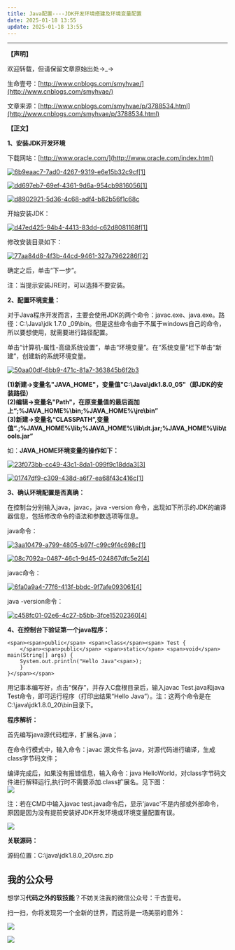```yaml
---
title: Java配置----JDK开发环境搭建及环境变量配置
date: 2025-01-18 13:55
update: 2025-01-18 13:55
---
```



---
**【声明】**

欢迎转载，但请保留文章原始出处→\_→

生命壹号：[http://www.cnblogs.com/smyhvae/](http://www.cnblogs.com/smyhvae/)

文章来源：[http://www.cnblogs.com/smyhvae/p/3788534.html](http://www.cnblogs.com/smyhvae/p/3788534.html)

**【正文】**

**1、安装JDK开发环境**

下载网站：[http://www.oracle.com/](http://www.oracle.com/index.html)

[![6b9eaac7-7ad0-4267-9319-e6e15b32c9cf[1]](https://images0.cnblogs.com/blog/641601/201406/141837064202858.png "6b9eaac7-7ad0-4267-9319-e6e15b32c9cf[1]")](https://images0.cnblogs.com/blog/641601/201406/141837022175075.png)

[![dd697eb7-69ef-4361-9d6a-954cb9816056[1]](https://images0.cnblogs.com/blog/641601/201406/141837118586696.png "dd697eb7-69ef-4361-9d6a-954cb9816056[1]")](https://images0.cnblogs.com/blog/641601/201406/141837092333398.png)

[![d8902921-5d36-4c68-adf4-b82b56f1c68c](https://images0.cnblogs.com/blog/641601/201406/141837135613909.png "d8902921-5d36-4c68-adf4-b82b56f1c68c")](https://images0.cnblogs.com/blog/641601/201406/141837129834252.png)

开始安装JDK：

[![d47ed425-94b4-4413-83dd-c62d8081168f[1]](https://images0.cnblogs.com/blog/641601/201406/141837152804351.jpg "d47ed425-94b4-4413-83dd-c62d8081168f[1]")](https://images0.cnblogs.com/blog/641601/201406/141837143894724.jpg)

修改安装目录如下：

[![77aa84d8-4f3b-44cd-9461-327a7962286f[2]](https://images0.cnblogs.com/blog/641601/201406/141837169365577.jpg "77aa84d8-4f3b-44cd-9461-327a7962286f[2]")](https://images0.cnblogs.com/blog/641601/201406/141837161708679.jpg)

确定之后，单击“下一步”。

注：当提示安装JRE时，可以选择不要安装。

**2、配置环境变量：**

对于Java程序开发而言，主要会使用JDK的两个命令：javac.exe、java.exe。路径：C:\\Java\\jdk 1.7.0 \_09\\bin。但是这些命令由于不属于windows自己的命令，所以要想使用，就需要进行路径配置。 

单击“计算机-属性-高级系统设置”，单击“环境变量”。在“系统变量”栏下单击“新建”，创建新的系统环境变量。

[![50aa00df-6bb9-471c-81a7-363845b6f2b3](https://images0.cnblogs.com/blog/641601/201406/141837183747806.png "50aa00df-6bb9-471c-81a7-363845b6f2b3")](https://images0.cnblogs.com/blog/641601/201406/141837179201878.png)

**(1)新建->变量名"JAVA\_HOME"，变量值"C:\\Java\\jdk1.8.0\_05"（即JDK的安装路径）  
(2)编辑->变量名"Path"，在原变量值的最后面加上“;%JAVA\_HOME%\\bin;%JAVA\_HOME%\\jre\\bin”  
(3)新建->变量名“CLASSPATH”,变量值“.;%JAVA\_HOME%\\lib;%JAVA\_HOME%\\lib\\dt.jar;%JAVA\_HOME%\\lib\\tools.jar”**

如：**JAVA\_HOME环境变量的操作如下：**

[![23f073bb-cc49-43c1-8da1-099f9c18dda3[3]](https://images0.cnblogs.com/blog/641601/201406/141837213112074.png "23f073bb-cc49-43c1-8da1-099f9c18dda3[3]")](https://images0.cnblogs.com/blog/641601/201406/141837207951633.png)

[![01747df9-c309-438d-a6f7-ea68f43c416c[1]](https://images0.cnblogs.com/blog/641601/201406/141837222804145.jpg "01747df9-c309-438d-a6f7-ea68f43c416c[1]")](https://images0.cnblogs.com/blog/641601/201406/141837218113988.jpg)

**3、确认环境配置是否真确：**

在控制台分别输入java，javac，java -version 命令，出现如下所示的JDK的编译器信息，包括修改命令的语法和参数选项等信息。

java命令：

[![3aa10479-a799-4805-b97f-c99c9f4c698c[1]](https://images0.cnblogs.com/blog/641601/201406/141837234679916.png "3aa10479-a799-4805-b97f-c99c9f4c698c[1]")](https://images0.cnblogs.com/blog/641601/201406/141837228891261.png)

[![08c7092a-0487-46c1-9d45-024867dfc5e2[4]](https://images0.cnblogs.com/blog/641601/201406/141837245308258.png "08c7092a-0487-46c1-9d45-024867dfc5e2[4]")](https://images0.cnblogs.com/blog/641601/201406/141837238112644.png)

javac命令：

[![6fa0a9a4-77f6-413f-bbdc-9f7afe093061[4]](https://images0.cnblogs.com/blog/641601/201406/141837262642929.png "6fa0a9a4-77f6-413f-bbdc-9f7afe093061[4]")](https://images0.cnblogs.com/blog/641601/201406/141837255456315.png)

java -version命令：

[![c458fc01-02e6-4c27-b5bb-3fce15202360[4]](https://images0.cnblogs.com/blog/641601/201406/141837281081398.png "c458fc01-02e6-4c27-b5bb-3fce15202360[4]")](https://images0.cnblogs.com/blog/641601/201406/141837267644843.png)

**4、在控制台下验证第一个java程序：**

```
<span><span>public</span> <span>class</span><span> Test {
    </span><span>public</span> <span>static</span> <span>void</span> main(String[] args) {    
    System.out.println("Hello Java"<span>);
    }
}</span></span>
```

用记事本编写好，点击“保存”，并存入C盘根目录后，输入javac Test.java和java Test命令，即可运行程序（打印出结果“Hello Java”）。注：这两个命令是在C:\\java\\jdk1.8.0\_20\\bin目录下。

**程序解析：** 

首先编写java源代码程序，扩展名.java；

在命令行模式中，输入命令：javac 源文件名.java，对源代码进行编译，生成class字节码文件；

编译完成后，如果没有报错信息，输入命令：java HelloWorld，对class字节码文件进行解释运行,执行时不需要添加.class扩展名。见下图：  
![](https://images0.cnblogs.com/blog/641601/201412/041339524368671.jpg)

注：若在CMD中输入javac test.java命令后，显示'javac'不是内部或外部命令，原因是因为没有提前安装好JDK开发环境或环境变量配置有误。 

![](https://images0.cnblogs.com/i/641601/201406/170906471457183.png)

**关联源码：**

源码位置：C:\\java\\jdk1.8.0\_20\\src.zip

## 我的公众号

想学习**代码之外的软技能**？不妨关注我的微信公众号：千古壹号。

扫一扫，你将发现另一个全新的世界，而这将是一场美丽的意外：

![](http://7sby7r.com1.z0.glb.clouddn.com/cnblogs/%E7%94%9F%E5%91%BD%E5%9B%A2%E9%98%9F%E5%85%AC%E4%BC%97%E5%8F%B7%E4%BA%8C%E7%BB%B4%E7%A0%81.jpg)

![](https://img2018.cnblogs.com/blog/641601/201812/641601-20181213105604448-1057481758.jpg)

